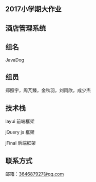 
2017小学期大作业
--
**酒店管理系统**  
--
## 组名
JavaDog
## 组员
郑照宇，周芃臻，金秋羽，刘雨欣，成少杰
## 技术栈
layui 前端框架

jQuery js 框架

jFinal 后端框架
## 联系方式
邮箱：364687927@qq.com
